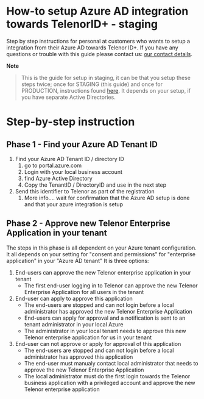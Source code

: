 # How-to setup Azure AD integration towards TelenorID\+ - staging

Step by step instructions for personal at customers who wants to setup a integration from their Azure AD towards Telenor ID\+.
If you have any questions or trouble with this guide please contact us: [our contact details](TelenorID_Plus_-_help.md).

__Note__

> This is the guide for setup in staging, it can be that you setup these steps twice; once for STAGING (this guide) and once for PRODUCTION, instructions found [here](TelenorID_Plus_-_ad_integration_prod.md). 
> It depends on your setup, if you have separate Active Directories.


# Step-by-step instruction


## Phase 1 - Find your Azure AD Tenant ID
1. Find your Azure AD Tenant ID / directory ID
   1. go to portal.azure.com
   2. Login with your local business account
   3. find Azure Active Directory
   4. Copy the TenantID / DirectoryID and use in the next step
2. Send this identifier to Telenor as part of the registration
   1. More info....
wait for confirmation that the Azure AD setup is done and that your azure integration is setup

## Phase 2 - Approve new Telenor Enterprise Application in your tenant
The steps in this phase is all dependent on your Azure tenant configuration.
It all depends on your setting for "consent and permissions" for "enterprise application" in your "Azure AD tenant"
It is three options:
1. End-users can approve the new Telenor enterprise application in your tenant
   - The first end-user logging in to Telenor can approve the new Telenor Enterprise Application for all users in the tenant
2. End-user can apply to approve this application
   - The end-users are stopped and can not login before a local administrator has approved the new Telenor Enterprise Application
   - End-users can apply for approval and a notification is sent to an tenant administrator in your local Azure
   - The administrator in your local tenant needs to approve this new Telenor enterprise application for us in your tenant
3. End-user can not approve or apply for approval of this application
   - The end-users are stopped and can not login before a local administrator has approved this application
   - The end-user must manualy contact local administrator that needs to approve the new Telenor Enterprise Application
   - The local administrator must do the first login towards the Telenor business application with a privileged account and approve the new Telenor enterprise application
